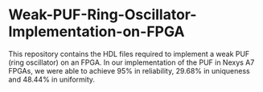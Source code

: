 # Weak-PUF-Ring-Oscillator-Implementation-on-FPGA

This repository contains the HDL files required to implement a weak PUF (ring oscillator) on an FPGA. In our implementation of the PUF in Nexys A7 FPGAs, we were able to achieve 95% in reliability, 29.68% in uniqueness and 48.44% in uniformity.

